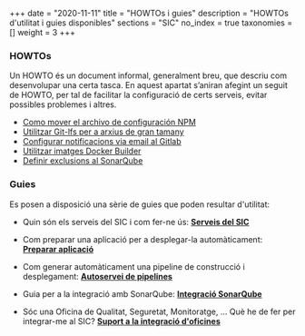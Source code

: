 +++
date        = "2020-11-11"
title       = "HOWTOs i guies"
description = "HOWTOs d'utilitat i guies disponibles"
sections    = "SIC"
no_index 	= true
taxonomies  = []
weight 		= 3
+++

### HOWTOs

Un HOWTO és un document informal, generalment breu, que descriu com desenvolupar una certa tasca.
En aquest apartat s’aniran afegint un seguit de HOWTO, per tal de facilitar la configuració de certs serveis, evitar possibles problemes i altres.

- [Como mover el archivo de configuración NPM](/howtos/2021-01-24-SIC-Howto-copiar_npmrc)
- [Utilitzar Git-lfs per a arxius de gran tamany](/howtos/2019-10-09-sic-Howto-Git-lfs)
- [Configurar notificacions via email al Gitlab](/howtos/2019-10-09-sic-Howto-Gitlab-Mail)
- [Utilitzar imatges Docker Builder](/howtos/2020-06-26-SIC-Howto-utilitzar-imatges-docker-builder)
- [Definir exclusions al SonarQube](/howtos/2020-10-26-SIC-Howto-definir_exclusions_SonarQube)


### Guies
Es posen a disposició una sèrie de guies que poden resultar d'utilitat:

* Quin són els serveis del SIC i com fer-ne ús:
  [**Serveis del SIC**](/sic-welcome-pack/eines_sic/)

* Com preparar una aplicació per a desplegar-la automàticament:
  [**Preparar aplicació**](/sic-welcome-pack/preparar-aplicacio/)

* Com generar automàticament una pipeline de construcció i desplegament:
  [**Autoservei de pipelines**](/sic-serveis/autoservei-pipelines/)

* Guia per a la integració amb SonarQube:
    [**Integració SonarQube**](/sic-welcome-pack/guia-integracio-sonarqube/)

* Sóc una Oficina de Qualitat, Seguretat, Monitoratge, ... Què he de fer per integrar-me al SIC?
  [**Suport a la integració d'oficines**](/documentacio/oficines/)

